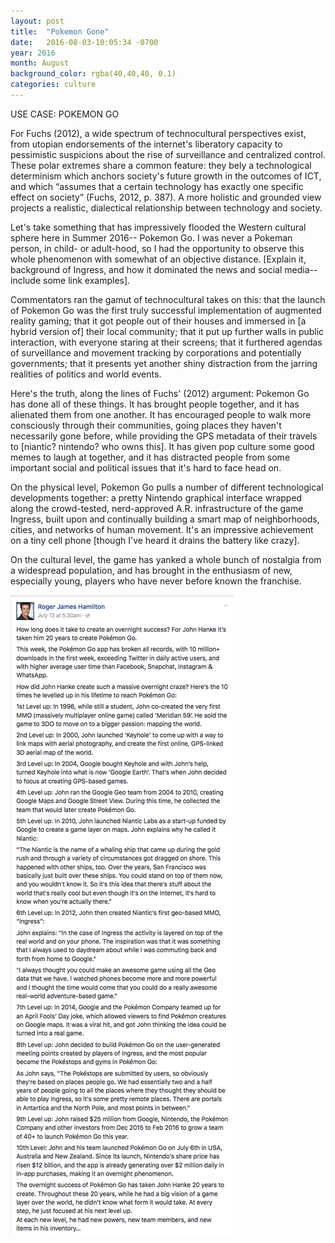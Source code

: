 ```yaml
---
layout: post
title:  "Pokemon Gone"
date:   2016-08-03-10:05:34 -0700
year: 2016
month: August
background_color: rgba(40,40,40, 0.1)
categories: culture
---
```


USE CASE: POKEMON GO

For Fuchs (2012), a wide spectrum of technocultural perspectives exist, from utopian endorsements of the internet's liberatory capacity to pessimistic suspicions about the rise of surveillance and centralized control. These polar extremes share a common feature: they bely a technological determinism which anchors society's future growth in the outcomes of ICT, and which “assumes that a certain technology has exactly one specific effect on society” (Fuchs, 2012, p. 387). A more holistic and grounded view projects a realistic, dialectical relationship between technology and society.

Let's take something that has impressively flooded the Western cultural sphere here in Summer 2016-- Pokemon Go. I was never a Pokeman person, in child- or adult-hood, so I had the opportunity to observe this whole phenomenon with somewhat of an objective distance. [Explain it, background of Ingress, and how it dominated the news and social media-- include some link examples]. 

Commentators ran the gamut of technocultural takes on this: that the launch of Pokemon Go was the first truly successful implementation of augmented reality gaming; that it got people out of their houses and immersed in [a hybrid version of] their local community; that it put up further walls in public interaction, with everyone staring at their screens; that it furthered agendas of surveillance and movement tracking by corporations and potentially governments; that it presents yet another shiny distraction from the jarring realities of politics and world events. 

Here's the truth, along the lines of Fuchs' (2012) argument: Pokemon Go has done all of these things. It has brought people together, and it has alienated them from one another. It has encouraged people to walk more consciously through their communities, going places they haven't necessarily gone before, while providing the GPS metadata of their travels to [niantic? nintendo? who owns this]. It has given pop culture some good memes to laugh at together, and it has distracted people from some important social and political issues that it's hard to face head on. 

On the physical level, Pokemon Go pulls a number of different technological developments together: a pretty Nintendo graphical interface wrapped along the crowd-tested, nerd-approved A.R. infrastructure of the game Ingress, built upon and continually building a smart map of neighborhoods, cities, and networks of human movement. It's an impressive achievement on a tiny cell phone [though I've heard it drains the battery like crazy].

On the cultural level, the game has yanked a whole bunch of nostalgia from a widespread population, and has brought in the enthusiasm of new, especially young, players who have never before known the franchise.

![Pokemon Go commentary from Facebook](/images/blogpics/q2zzr71.jpg)